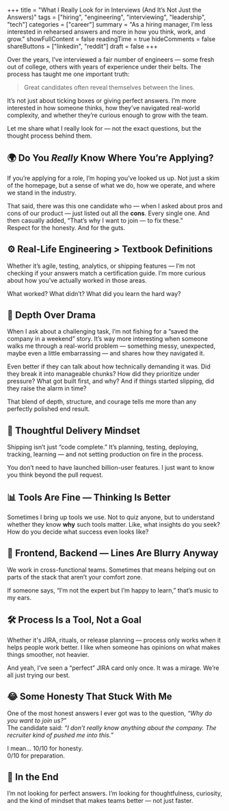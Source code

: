 +++
title = "What I Really Look for in Interviews (And It’s Not Just the Answers)"
tags = ["hiring", "engineering", "interviewing", "leadership", "tech"]
categories = ["career"]
summary = "As a hiring manager, I’m less interested in rehearsed answers and more in how you think, work, and grow."
showFullContent = false
readingTime = true
hideComments = false
shareButtons = ["linkedin", "reddit"]
draft = false
+++

Over the years, I’ve interviewed a fair number of engineers — some fresh out of college, others with years of experience under their belts. The process has taught me one important truth:

> Great candidates often reveal themselves between the lines.

It’s not just about ticking boxes or giving perfect answers. I’m more interested in how someone thinks, how they’ve navigated real-world complexity, and whether they’re curious enough to grow with the team.

Let me share what I really look for — not the exact questions, but the thought process behind them.

## 🌍 Do You *Really* Know Where You’re Applying?

If you’re applying for a role, I’m hoping you’ve looked us up. Not just a skim of the homepage, but a sense of what we do, how we operate, and where we stand in the industry.

That said, there was this one candidate who — when I asked about pros and cons of our product — just listed out all the **cons**. Every single one. And then casually added, “That’s why I want to join — to fix these.”  
Respect for the honesty. And for the guts.

## ⚙️ Real-Life Engineering > Textbook Definitions

Whether it’s agile, testing, analytics, or shipping features — I’m not checking if your answers match a certification guide. I’m more curious about how you’ve actually worked in those areas.

What worked? What didn’t? What did you learn the hard way?

## 🧠 Depth Over Drama

When I ask about a challenging task, I’m not fishing for a “saved the company in a weekend” story. It’s way more interesting when someone walks me through a real-world problem — something messy, unexpected, maybe even a little embarrassing — and shares how they navigated it.

Even better if they can talk about how technically demanding it was. Did they break it into manageable chunks? How did they prioritize under pressure? What got built first, and why? And if things started slipping, did they raise the alarm in time?

That blend of depth, structure, and courage tells me more than any perfectly polished end result.

## 🚀 Thoughtful Delivery Mindset

Shipping isn’t just “code complete.” It’s planning, testing, deploying, tracking, learning — and not setting production on fire in the process.

You don’t need to have launched billion-user features. I just want to know you think beyond the pull request.

## 📊 Tools Are Fine — Thinking Is Better

Sometimes I bring up tools we use. Not to quiz anyone, but to understand whether they know **why** such tools matter. Like, what insights do you seek? How do you decide what success even looks like?

## 🧩 Frontend, Backend — Lines Are Blurry Anyway

We work in cross-functional teams. Sometimes that means helping out on parts of the stack that aren’t your comfort zone.

If someone says, “I’m not the expert but I’m happy to learn,” that’s music to my ears.

## 🛠️ Process Is a Tool, Not a Goal

Whether it's JIRA, rituals, or release planning — process only works when it helps people work better. I like when someone has opinions on what makes things smoother, not heavier.

And yeah, I’ve seen a “perfect” JIRA card only once. It was a mirage. We’re all just trying our best.

## 😂 Some Honesty That Stuck With Me

One of the most honest answers I ever got was to the question, *“Why do you want to join us?”*  
The candidate said: *“I don’t really know anything about the company. The recruiter kind of pushed me into this.”*

I mean... 10/10 for honesty.  
0/10 for preparation.

## 🎯 In the End

I’m not looking for perfect answers. I’m looking for thoughtfulness, curiosity, and the kind of mindset that makes teams better — not just faster.
